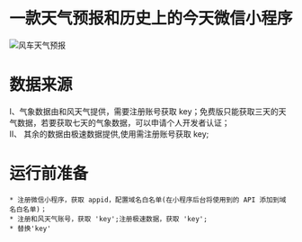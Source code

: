 一款天气预报和历史上的今天微信小程序 
====

![风车天气预报](https://github.com/WindMill-feng/wxAppletsWeather_Forecast/blob/master/wxApplets.jpg)
                                                
                                               
数据来源
====

I、气象数据由和风天气提供，需要注册账号获取 key；免费版只能获取三天的天气数据，若要获取七天的气象数据，可以申请个人开发者认证；<br> 
II、 其余的数据由极速数据提供,使用需注册账号获取 key;


运行前准备
====
    * 注册微信小程序，获取 appid，配置域名白名单(在小程序后台将使用到的 API 添加到域名白名单)；
    * 注册和风天气账号，获取 'key';注册极速数据，获取 'key';
    * 替换'key'



